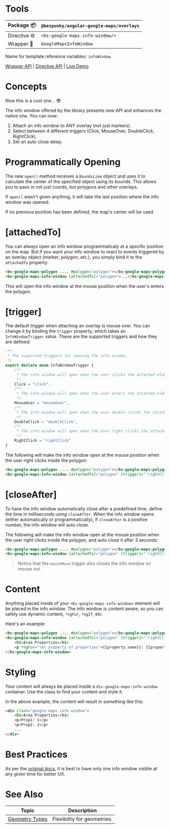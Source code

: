 # Tools
| Package 📦  | `@bespunky/angular-google-maps/overlays` |
|--------------|------------------------------------------|
| Directive ⚙ | `<bs-google-maps-info-window/>`               |
| Wrapper 🧬  | `GoogleMapsInfoWindow`                       |

Name for template reference variables: `infoWindow`

[Wrapper API](https://dev.azure.com/BeSpunky/Libraries/_git/angular-google-maps?path=%2Fprojects%2Fbespunky%2Fangular-google-maps%2Foverlays%2Fmodules%2Finfo-window%2Fgoogle-maps-info-window.ts&version=GBmaster) | [Directive API](https://dev.azure.com/BeSpunky/Libraries/_git/angular-google-maps?path=%2Fprojects%2Fbespunky%2Fangular-google-maps%2Foverlays%2Fmodules%2Finfo-window%2Fdirective%2Fgoogle-maps-info-window.directive.ts&version=GBmaster) | [Live Demo](https://bs-angular-ggl-maps-demo.web.app/Overlays%20Superpower/Info%20Windows)

# Concepts
Now this is a cool one... 😎

The info window offered by the library presents new API and enhances the native one. You can now:
1. Attach an info window to ANY overlay (not just markers).
2. Select between 4 different triggers (Click, MouseOver, DoubleClick, RightClick).
3. Set an auto close delay.

# Programmatically Opening
The new `open()` method receives a `BoundsLike` object and uses it to calculate the center of the specified object using its bounds.
This allows you to pass in not just coords, but polygons and other overlays.

If `open()` wasn't given anything, it will take the last position where the info window was opened.

If no previous position has been defined, the map's center will be used.

# [attachedTo]
You can always open an info window programmaticaly at a specific position on the map. But if you want your info window to react to events triggered by an overlay object (marker, polygon, etc.), you simply bind it to the `attachedTo` property:

```html
<bs-google-maps-polygon .... #polygon="polygon"></bs-google-maps-polygon>
<bs-google-maps-info-window [attachedTo]="polygon">...</bs-google-maps-info-window>
```

This will open the info window at the mouse position when the user's enters the polygon.

# [trigger]
The default trigger when attaching an overlay is mouse over. You can change it by binding the `trigger` property, which takes an `InfoWindowTrigger` value.
These are the supported triggers and how they are defined:

```typescript
/**
 * The supported triggers for opening the info window.
 */
export declare enum InfoWindowTrigger {
    /**
     * The info window will open when the user clicks the attached element.
     */
    Click = "click",
    /**
     * The info window will open when the user enters the attached element with the mouse and close when the user exists the attached element.
     */
    MouseOver = "mouseOver",
    /**
     * The info window will open when the user double clicks the attached element.
     */
    DoubleClick = "doubleClick",
    /**
     * The info window will open when the user right clicks the attached element.
     */
    RightClick = "rightClick"
}
```

The following will make the info window open at the mouse position when the user right clicks inside the polygon:
```html
<bs-google-maps-polygon .... #polygon="polygon"></bs-google-maps-polygon>
<bs-google-maps-info-window [attachedTo]="polygon" [trigger]="'rightClick'">...</bs-google-maps-info-window>
```

# [closeAfter]
To have the info window automatically close after a predefined time, define the time in milliseconds using `closeAfter`.
When the info window opens (either automatically or programmatically), if `closeAfter` is a positive number, the info window will auto close.

The following will make the info window open at the mouse position when the user right clicks inside the polygon, and auto close it after 3 seconds:
```html
<bs-google-maps-polygon .... #polygon="polygon"></bs-google-maps-polygon>
<bs-google-maps-info-window [attachedTo]="polygon" [trigger]="'rightClick'" [closeAfter]="3000">...</bs-google-maps-info-window>
```

> Notice that the `mouseMove` trigger also closes the info window on mouse out.

# Content
Anything placed inside of your `<bs-google-maps-info-window>` element will be placed in the info window.
The info window is content aware, so you can safely use dynamic content, `*ngFor`, `*ngIf`, etc.

Here's an example:
```html
<bs-google-maps-polygon .... #polygon="polygon"></bs-google-maps-polygon>
<bs-google-maps-info-window [attachedTo]="polygon" [trigger]="'rightClick'" [closeAfter]="3000">
    <h1>Area Properties</h1>
    <p *ngFor="let property of properties">{{property.name}}: {{property.value}}</p>
</bs-google-maps-info-window>
```

# Styling
Your content will always be placed inside a `div.google-maps-info-window` container. Use the class to find your content and style it.

In the above example, the content will result in something like this:
```html
<div class="google-maps-info-window">
    <h1>Area Properties</h1>
    <p>Prop1: 1</p>
    <p>Prop2: 2</p>
    ...
</div>
```

# Best Practices
As per the [original docs](https://developers.google.com/maps/documentation/javascript/infowindows#add), it is best to have only one info window visible at any given time for better UX.

# See Also

| Topic                             | Description                 |
|-----------------------------------|-----------------------------|
| [Geometry Types](/Geometry-Types) | Flexibility for geometries. |
